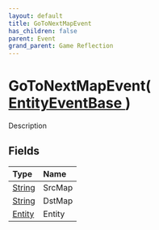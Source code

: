 ```yaml
---
layout: default
title: GoToNextMapEvent
has_children: false
parent: Event
grand_parent: Game Reflection
---
```

# GoToNextMapEvent( [ EntityEventBase ](/riftbreaker-wiki/docs/game-reflection/events/entity_event_base/) )
Description 

## Fields

| Type | Name |
|:----------|:--------------|
| [String](/riftbreaker-wiki/docs/game-reflection/components/string/) | SrcMap |
| [String](/riftbreaker-wiki/docs/game-reflection/components/string/) | DstMap |
| [Entity](/riftbreaker-wiki/docs/game-reflection/classes/entity/) | Entity |

